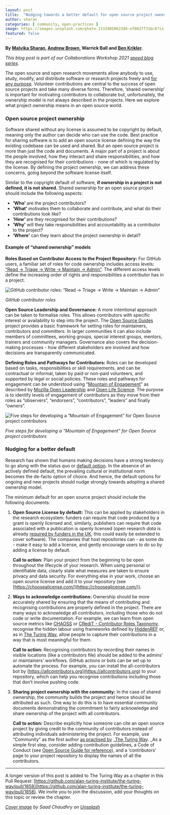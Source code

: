 ```yaml
---
layout: post
title:  "Nudging towards a better default for open source project ownership"
author: sharan
categories: [ community, open-practices ]
image: https://images.unsplash.com/photo-1533985062386-ef0837f31bc0?ixid=MnwxMjA3fDB8MHxwaG90by1wYWdlfHx8fGVufDB8fHx8&ixlib=rb-1.2.1&auto=format&fit=crop&w=1650&q=80
featured: false
---
```

**By [Malvika Sharan](https://malvikasharan.github.io/), [Andrew Brown](http://web.am.qub.ac.uk/wp/largo/members/andrew-brown/), Warrick Ball and [Ben Krikler](https://www.software.ac.uk/about/fellows/benjamin-krikler).**

_This blog post is part of our Collaborations Workshop 2021 [speed blog series](https://www.software.ac.uk/tags/cw21-speed-blog-posts)._

The open source and open research movements allow anybody to use, study, modify, and distribute software or research projects freely and [for any purpose](https://opensource.org/osd). Volunteer contributions are central to the success of open source projects and take many diverse forms. Therefore, ‘shared ownership’ is important for motivating contributors to collaborate but, unfortunately, the ownership model is not always described in the projects. Here we explore what project ownership means in an open source world. 

### Open source project ownership

Software shared without any license is assumed to be copyright by default, meaning only the author can decide who can use the code. Best practice for sharing software is to add an open source license defining the way the existing codebase can be used and shared. But an open source project is more than just the code and documents. A major part of a project is about the people involved, how they interact and share responsibilities, and how they are recognised for their contributions - none of which is regulated by the license. By defining the project ownership, we can address these concerns, going beyond the software license itself. 

Similar to the copyright default of software, **if ownership in a project is not defined, it is not shared.** Shared ownership for an open source project should include the following aspects:

-   **‘Who’** are the project contributors?
-   **‘What’** motivates them to collaborate and contribute, and what do their contributions look like?
-   **‘How’** are they recognised for their contributions?
-   **‘Why’** will they take responsibilities and accountability as a contributor to the project?
-   **‘Where’** can they learn about the project ownership in detail?

#### Example of “shared ownership” models

**Roles Based on Contributor Access to the Project Repository:** For GitHub users, a  familiar set of roles for code ownership includes access levels: [“Read -> Triage -> Write -> Maintain -> Admin”](https://docs.github.com/en/organizations/managing-access-to-your-organizations-repositories/managing-team-access-to-an-organization-repository). The different access levels define the increasing order of rights and responsibilities a contributor has in a project.

![GitHub contributor roles: “Read -> Triage -> Write -> Maintain -> Admin”](https://www.software.ac.uk/sites/default/files/roles.png)

_GitHub contributor roles_

**Open Source Leadership and Governance:** A more intentional approach can be taken to formalise roles. This allows contributors with specific interest or availability to step into the project. The [Open Source Guides](https://opensource.guide/leadership-and-governance/) project provides a basic framework for setting roles for maintainers, contributors and committers. In larger communities it can also include members of committees, working groups, special interest groups, mentors, trainers and community managers. Governance also covers the decision-making processes - how different stakeholders are involved and how decisions are transparently communicated.

**Defining Roles and Pathways for Contributors:** Roles can be developed based on tasks, responsibilities or skill requirements, and can be contractual or informal, taken by paid or non-paid volunteers, and supported by legal or social policies. These roles and pathways for engagement can be understood using “[Mountain of Engagement](https://docs.google.com/presentation/d/1ipIUc1t6ogOpyK9gU_PPgD-UvW0Gs73pMIAdCLOG72Y/present?token=AC4w5VhpTqbOWqPsxwOsnzqMG_DYvAqvGA%3A1596111012295&includes_info_params=1&eisi=CJfzpO_49OoCFYbTJAodKr0HAQ#slide=id.p)” as described by [Mozilla Open Leadership](https://mozilla.github.io/open-leadership-training-series/articles/building-communities-of-contributors/) and [Open Life Science](https://openlifesci.org/). The purpose is to identify levels of engagement of contributors as they move from their roles as “observers”, “endorsers”, “contributors”, “leaders” and finally “owners”.

![Five steps for developing a “Mountain of Engagement” for Open Source project contributors](https://www.software.ac.uk/sites/default/files/mountain%20of%20engagement_0.png)

_Five steps for developing a “Mountain of Engagement” for Open Source project contributors_

### Nudging for a better default

Research has shown that humans making decisions have a strong tendency to go along with the status quo or [default option](https://www.imperial.ac.uk/nudgeomics/about/what-is-nudge-theory/). In the absence of an actively defined default, the prevailing cultural or institutional norm becomes the de-facto option of choice. And hence, the default options for ongoing and new projects should nudge strongly towards adopting a shared ownership model. 

The minimum default for an open source project should include the following documents:

1.  **Open Source License by default:** This can be applied by stakeholders in the research ecosystem: funders can require that code produced by a grant is openly licensed and, similarly, publishers can require that code associated with a publication is openly licensed (open research _data_ is already [required by funders in the UK](https://www.ukri.org/about-us/policies-standards-and-data/good-research-resource-hub/open-research/); this could easily be extended to cover software). The companies that host repositories can - as some do - make it easy to add a license, and gently encourage users to do so by adding a license by default.   
      
    **Call to action:** Plan your project from the beginning to be open throughout the lifecycle of your research.  When using personal or identifiable data, clearly state what measures are taken to ensure privacy and data security. For everything else in your work, choose an open source license and add it to your repository (see [https://choosealicense.com/](https://choosealicense.com/)).   
     
2.  **Ways to acknowledge contributions:** Ownership should be more accurately shared by ensuring that the means of contributing and recognising contributions are properly defined in the project. There are many ways to acknowledge all contributors, including those who do not code or write documentation. For example, we can learn from open source metrics like [CHAOSS](https://chaoss.community/) or [CRediT - Contributor Roles Taxonomy](https://casrai.org/credit/), recognise the hidden labour using frameworks defined by [HiddenREF](https://hidden-ref.org/) or, as in [The Turing Way](https://the-turing-way.netlify.app/community-handbook/acknowledgement.html), allow people to capture their contributions in a way that is most meaningful for them.  
      
    **Call to action:** Recognising contributors by recording their names in visible locations (like a contributors file) should be added to the admins’ or maintainers’ workflows. GitHub actions or bots can be set up to automate the process. For example, you can install the all-contributors bot by [https://allcontributors.org](https://allcontributors.org) to your repository, which can help you recognise contributions including those that don’t involve pushing code.  
     
3.  **Sharing project ownership with the community:** In the case of shared ownership, the community builds the project and hence should be attributed as such. One way to do this is to have essential community documents demonstrating the commitment to fairly acknowledge and share ownership of the project with all contributors.  
      
    **Call to action:** Describe explicitly how someone can cite an open source project by giving credit to the community of contributors instead of attributing individuals administering the project. For example, use “Community” as the first author [as practised by](https://the-turing-way.netlify.app/welcome.html#citing-the-turing-way) _[The Turing Way](https://the-turing-way.netlify.app/welcome.html#citing-the-turing-way). _As a simple first step, consider adding contribution guidelines, a Code of Conduct (see [Open Source Guide for reference](https://opensource.guide/building-community/)), and a ‘contributors’ page to your project repository to display the names of all the contributors.

---

A longer version of this post is added to The Turing Way as a chapter in this Pull Request: [https://github.com/alan-turing-institute/the-turing-way/pull/1858](https://github.com/alan-turing-institute/the-turing-way/pull/1858). We invite you to join the discussion, add your thoughts on this topic or review the chapter.

*[Cover image](https://unsplash.com/photos/YNM4KStg78I) by Saad Chaudhry on [Unsplash](https://unsplash.com/@saadchdhry)*
